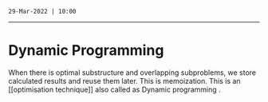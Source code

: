 `29-Mar-2022 | 10:00`

---
# Dynamic Programming
When there is optimal substructure and overlapping subproblems, we store calculated results and reuse them later. This is memoization. 
This is an [[optimisation technique]] also called as Dynamic programming .

